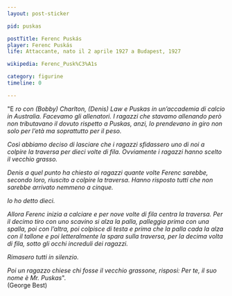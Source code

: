 ```yaml
---
layout: post-sticker

pid: puskas

postTitle: Ferenc Puskás
player: Ferenc Puskás
life: Attaccante, nato il 2 aprile 1927 a Budapest, 1927

wikipedia: Ferenc_Pusk%C3%A1s

category: figurine
timeline: 0

---
```

"E _ro con (Bobby) Charlton, (Denis) Law e Puskas in un’accademia di calcio in Australia. Facevamo gli allenatori. I ragazzi che stavamo allenando però non tributavano il dovuto rispetto a Puskas, anzi, lo prendevano in giro non solo per l’età ma soprattutto per il peso._


_Così abbiamo deciso di lasciare che i ragazzi sfidassero uno di noi a colpire la traversa per dieci volte di fila. Ovviamente i ragazzi hanno scelto il vecchio grasso._


_Denis a quel punto ha chiesto ai ragazzi quante volte Ferenc sarebbe, secondo loro, riuscito a colpire la traversa. Hanno risposto tutti che non sarebbe arrivato nemmeno a cinque._


_Io ho detto dieci._


_Allora Ferenc inizia a calciare e per nove volte di fila centra la traversa. Per il decimo tiro con uno scavino si alza la palla, palleggia prima con una spalla, poi con l’altra, poi colpisce di testa e prima che la palla cada la alza con il tallone e poi letteralmente la spara sulla traversa, per la decima volta di fila, sotto gli occhi increduli dei ragazzi._


_Rimasero tutti in silenzio._


_Poi un ragazzo chiese chi fosse il vecchio grassone, risposi: Per te, il suo nome è Mr. Puskas_".<br/>
(George Best)
